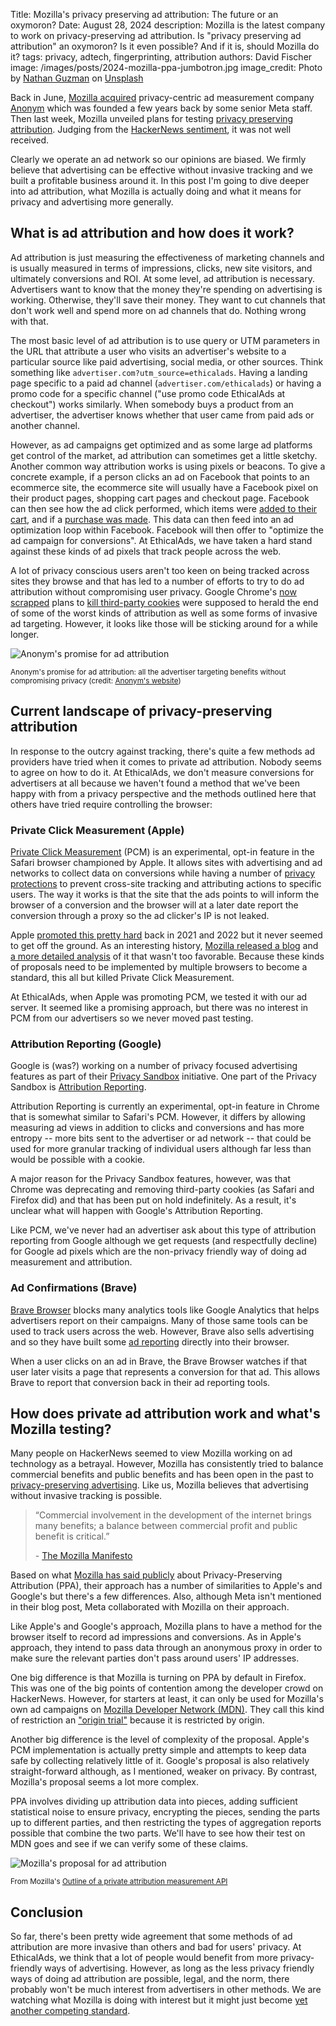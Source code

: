 Title: Mozilla's privacy preserving ad attribution: The future or an oxymoron?
Date: August 28, 2024
description: Mozilla is the latest company to work on privacy-preserving ad attribution. Is "privacy preserving ad attribution" an oxymoron? Is it even possible? And if it is, should Mozilla do it?
tags: privacy, adtech, fingerprinting, attribution
authors: David Fischer
image: /images/posts/2024-mozilla-ppa-jumbotron.jpg
image_credit: <span>Photo by <a href="https://unsplash.com/@nathanguzman?utm_content=creditCopyText&utm_medium=referral&utm_source=unsplash">Nathan  Guzman</a> on <a href="https://unsplash.com/photos/white-wall-paint-room-with-lights-turned-on-in-room-xZCJN3BFkWY?utm_content=creditCopyText&utm_medium=referral&utm_source=unsplash">Unsplash</a></span>


Back in June,
[Mozilla acquired](https://blog.mozilla.org/en/mozilla/mozilla-anonym-raising-the-bar-for-privacy-preserving-digital-advertising/)
privacy-centric ad measurement company [Anonym](https://www.anonymco.com/)
which was founded a few years back by some senior Meta staff.
Then last week, Mozilla unveiled plans for testing
[privacy preserving attribution](https://blog.mozilla.org/netpolicy/2024/08/22/ppa-update/).
Judging from the [HackerNews sentiment](https://news.ycombinator.com/item?id=41311479),
it was not well received.

Clearly we operate an ad network so our opinions are biased.
We firmly believe that advertising can be effective without invasive tracking
and we built a profitable business around it.
In this post I'm going to dive deeper into ad attribution,
what Mozilla is actually doing
and what it means for privacy and advertising more generally.


## What is ad attribution and how does it work?

Ad attribution is just measuring the effectiveness of marketing channels
and is usually measured in terms of impressions, clicks, new site visitors, and ultimately conversions and ROI.
At some level, ad attribution is necessary.
Advertisers want to know that the money they're spending on advertising is working.
Otherwise, they'll save their money.
They want to cut channels that don't work well and spend more on ad channels that do.
Nothing wrong with that.

The most basic level of ad attribution is to use query or UTM parameters
in the URL that attribute a user who visits an advertiser's website
to a particular source like paid advertising, social media, or other sources.
Think something like `advertiser.com?utm_source=ethicalads`.
Having a landing page specific to a paid ad channel (`advertiser.com/ethicalads`)
or having a promo code for a specific channel ("use promo code EthicalAds at checkout")
works similarly.
When somebody buys a product from an advertiser, the advertiser knows
whether that user came from paid ads or another channel.

However, as ad campaigns get optimized and as some large ad platforms get control of the market,
ad attribution can sometimes get a little sketchy.
Another common way attribution works is using pixels or beacons.
To give a concrete example, if a person clicks an ad on Facebook that points to an ecommerce site,
the ecommerce site will usually have a Facebook pixel on their product pages, shopping cart pages and checkout page.
Facebook can then see how the ad click performed,
which items were [added to their cart](https://www.facebook.com/business/help/256019281275126/),
and if a [purchase was made](https://www.facebook.com/business/help/339239069606476).
This data can then feed into an ad optimization loop within Facebook.
Facebook will then offer to "optimize the ad campaign for conversions".
At EthicalAds, we have taken a hard stand against these kinds of ad pixels that track people across the web.

A lot of privacy conscious users aren't too keen on being tracked across sites they browse
and that has led to a number of efforts to try to do ad attribution
without compromising user privacy.
Google Chrome's [now scrapped](https://privacysandbox.com/news/privacy-sandbox-update/)
plans to [kill third-party cookies]({filename}../posts/2021-post-cookie-ad-landscape.md)
were supposed to herald the end of some of the worst kinds of attribution
as well as some forms of invasive ad targeting.
However, it looks like those will be sticking around for a while longer.

<div class="postimage text-center">
  <img class="w-75" src="{static}../images/posts/2024-mozilla-privacy-anonym.png" alt="Anonym's promise for ad attribution">
  <p class="w-75 m-auto"><small>Anonym's promise for ad attribution: all the advertiser targeting benefits without compromising privacy (credit: <a rel="noopener noreferrer nofollow" href="https://www.anonymco.com/">Anonym's website</a>)</small></p>
</div>


## Current landscape of privacy-preserving attribution

In response to the outcry against tracking,
there's quite a few methods ad providers have tried
when it comes to private ad attribution.
Nobody seems to agree on how to do it.
At EthicalAds, we don't measure conversions for advertisers at all
because we haven't found a method that we've been happy with from a privacy perspective
and the methods outlined here that others have tried require controlling the browser:


### Private Click Measurement (Apple)

[Private Click Measurement](https://webkit.org/blog/11529/introducing-private-click-measurement-pcm/) (PCM)
is an experimental, opt-in feature in the Safari browser championed by Apple.
It allows sites with advertising and ad networks to collect data on conversions
while having a number of [privacy protections](https://privacycg.github.io/private-click-measurement/#privacy) to prevent cross-site tracking and attributing actions to specific users.
The way it works is that the site that the ads points to will inform the browser of a conversion
and the browser will at a later date report the conversion
through a proxy so the ad clicker's IP is not leaked.

Apple [promoted this pretty hard](https://developer.apple.com/videos/play/wwdc2021/10033/)
back in 2021 and 2022 but it never seemed to get off the ground.
As an interesting history, [Mozilla released a blog](https://blog.mozilla.org/en/mozilla/understanding-apples-private-click-measurement/)
and [a more detailed analysis](https://mozilla.github.io/ppa-docs/pcm.pdf)
of it that wasn't too favorable.
Because these kinds of proposals need to be implemented by multiple browsers
to become a standard, this all but killed Private Click Measurement.

At EthicalAds, when Apple was promoting PCM, we tested it with our ad server.
It seemed like a promising approach, but there was no interest in PCM
from our advertisers so we never moved past testing.


### Attribution Reporting (Google)

Google is (was?) working on a number of privacy focused advertising features
as part of their [Privacy Sandbox](https://privacysandbox.com) initiative.
One part of the Privacy Sandbox is [Attribution Reporting](https://developers.google.com/privacy-sandbox/relevance/attribution-reporting).

Attribution Reporting is currently an experimental, opt-in feature in Chrome
that is somewhat similar to Safari's PCM.
However, it differs by allowing measuring ad views in addition to clicks and conversions
and has more entropy -- more bits sent to the advertiser or ad network --
that could be used for more granular tracking of individual users
although far less than would be possible with a cookie.

A major reason for the Privacy Sandbox features, however, was that Chrome was deprecating and removing
third-party cookies (as Safari and Firefox did) and that has been put on hold indefinitely.
As a result, it's unclear what will happen with Google's Attribution Reporting.

Like PCM, we've never had an advertiser ask about this type of attribution reporting from Google
although we get requests (and respectfully decline) for Google ad pixels
which are the non-privacy friendly way of doing ad measurement and attribution.


### Ad Confirmations (Brave)

[Brave Browser](https://brave.com/) blocks many analytics tools like Google Analytics
that helps advertisers report on their campaigns.
Many of those same tools can be used to track users across the web.
However, Brave also sells advertising and so they have built some [ad reporting](https://ads-help.brave.com/campaign-performance/reporting/)
directly into their browser.

When a user clicks on an ad in Brave,
the Brave Browser watches if that user later visits a page that represents a conversion for that ad.
This allows Brave to report that conversion back in their ad reporting tools.


## How does private ad attribution work and what's Mozilla testing?

Many people on HackerNews seemed to view Mozilla working on ad technology as a betrayal.
However, Mozilla has consistently tried to balance commercial benefits and public benefits
and has been open in the past to [privacy-preserving advertising](https://blog.mozilla.org/en/mozilla/the-future-of-ads-and-privacy/).
Like us, Mozilla believes that advertising without invasive tracking is possible.

<blockquote class="blockquote mb-2">
  <p class="mb-2">
    “Commercial involvement in the development of the internet brings many benefits; a balance between commercial profit and public benefit is critical.”
  </p>
  <p class="small">- <a href="https://www.mozilla.org/en-US/about/manifesto/#principles-09">The Mozilla Manifesto</a></p>
</blockquote>

Based on what [Mozilla has said publicly](https://blog.mozilla.org/en/mozilla/mozilla-anonym-raising-the-bar-for-privacy-preserving-digital-advertising/)
about Privacy-Preserving Attribution (PPA),
their approach has a number of similarities to Apple's and Google's
but there's a few differences.
Also, although Meta isn't mentioned in their blog post,
Meta collaborated with Mozilla on their approach.

Like Apple's and Google's approach, Mozilla plans to have a method
for the browser itself to record ad impressions and conversions.
As in Apple's approach, they intend to pass data through an anonymous proxy
in order to make sure the relevant parties don't pass around users' IP addresses.

One big difference is that Mozilla is turning on PPA by default in Firefox.
This was one of the big points of contention among the developer crowd on HackerNews.
However, for starters at least, it can only be used for Mozilla's own ad campaigns
on [Mozilla Developer Network (MDN)](https://developer.mozilla.org/en-US/).
They call this kind of restriction an ["origin trial"](https://wiki.mozilla.org/Origin_Trials) because it is restricted by origin.

Another big difference is the level of complexity of the proposal.
Apple's PCM implementation is actually pretty simple and attempts to keep data safe by collecting relatively little of it.
Google's proposal is also relatively straight-forward although, as I mentioned, weaker on privacy.
By contrast, Mozilla's proposal seems a lot more complex.

PPA involves dividing up attribution data into pieces,
adding sufficient statistical noise to ensure privacy,
encrypting the pieces,
sending the parts up to different parties,
and then restricting the types of aggregation reports
possible that combine the two parts.
We'll have to see how their test on MDN goes
and see if we can verify some of these claims.

<div class="postimage text-center">
  <img class="w-75" src="{static}../images/posts/2024-mozilla-ad-attribution.png" alt="Mozilla's proposal for ad attribution">
  <p class="w-75 m-auto"><small>From Mozilla's <a rel="noopener noreferrer nofollow" href="https://docs.google.com/document/d/1QMHkAQ4JiuJkNcyGjAkOikPKNXAzNbQKILqgvSNIAKw/edit">Outline of a private attribution measurement API</a></small></p>
</div>

## Conclusion

So far, there's been pretty wide agreement that some methods of ad attribution
are more invasive than others and bad for users' privacy.
At EthicalAds, we think that a lot of people would benefit from more privacy-friendly ways of advertising.
However, as long as the less privacy friendly ways of doing ad attribution
are possible, legal, and the norm, there probably won't be much interest from advertisers
in other methods.
We are watching what Mozilla is doing with interest but it might just become [yet another competing standard](https://xkcd.com/927/).
